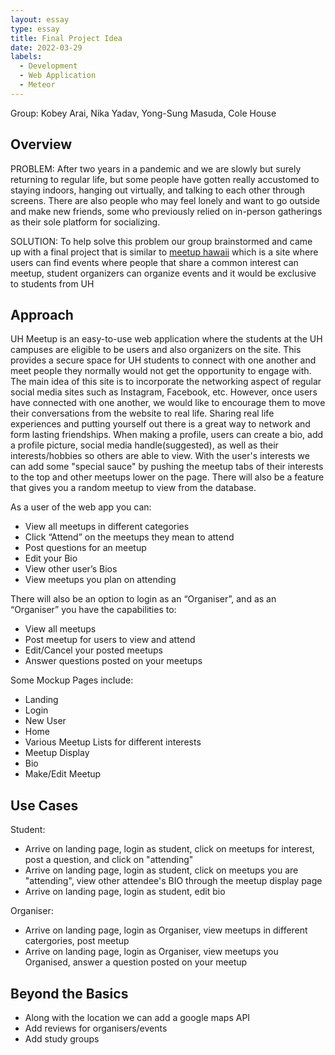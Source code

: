 ```yaml
---
layout: essay
type: essay
title: Final Project Idea
date: 2022-03-29
labels:
  - Development
  - Web Application
  - Meteor
---
```

Group: Kobey Arai, Nika Yadav, Yong-Sung Masuda, Cole House

<h2> Overview </h2>

  PROBLEM: After two years in a pandemic and we are slowly but surely returning to regular life, but some people have gotten really accustomed to staying indoors, hanging out virtually, and talking to each other through screens. There are also people who may feel lonely and want to go outside and make new friends, some who previously relied on in-person gatherings as their sole platform for socializing.
  
  SOLUTION: To help solve this problem our group brainstormed and came up with a final project that is similar to [meetup hawaii]("https://www.meetup.com/find/?source=EVENTS&categoryId=535&location=us--hawaii") which is a site where users can find events where people that share a common interest can meetup, student organizers can organize events and it would be exclusive to students from UH
  
<h2> Approach </h2>

  UH Meetup is an easy-to-use web application where the students at the UH campuses are eligible to be users and also organizers on the site. This provides a secure space for UH students to connect with one another and meet people they normally would not get the opportunity to engage with. The main idea of this site is to incorporate the networking aspect of regular social media sites such as Instagram, Facebook, etc. However, once users have connected with one another, we would like to encourage them to move their conversations from the website to real life. Sharing real life experiences and putting yourself out there is a great way to network and form lasting friendships. When making a profile, users can create a bio, add a profile picture, social media handle(suggested), as well as their interests/hobbies so others are able to view. With the user's interests we can add some "special sauce" by pushing the meetup tabs of their interests to the top and other meetups lower on the page. There will also be a feature that gives you a random meetup to view from the database. 
  
As a user of the web app you can:
- View all meetups in different categories
- Click “Attend” on the meetups they mean to attend
- Post questions for an meetup
- Edit your Bio
- View other user’s Bios
- View meetups you plan on attending

There will also be an option to login as an “Organiser”, and as an “Organiser” you have the capabilities to:
- View all meetups
- Post meetup for users to view and attend
- Edit/Cancel your posted meetups 
- Answer questions posted on your meetups

Some Mockup Pages include:
- Landing
- Login
- New User 
- Home 
- Various Meetup Lists for different interests
- Meetup Display 
- Bio 
- Make/Edit Meetup 


<h2> Use Cases </h2>

Student:
- Arrive on landing page, login as student, click on meetups for interest, post a question, and click on "attending"
- Arrive on landing page, login as student, click on meetups you are "attending", view other attendee's BIO through the meetup display page
- Arrive on landing page, login as student, edit bio


Organiser:
- Arrive on landing page, login as Organiser, view meetups in different catergories, post meetup
- Arrive on landing page, login as Organiser, view meetups you Organised, answer a question posted on your meetup

## Beyond the Basics

- Along with the location we can add a google maps API
- Add reviews for organisers/events
- Add study groups  

